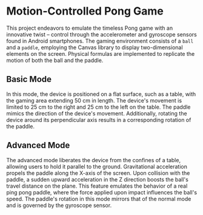 # Motion-Controlled Pong Game

This project endeavors to emulate the timeless Pong game with an innovative twist – control through the accelerometer and gyroscope sensors found in Android smartphones. The gaming environment consists of a `ball` and a `paddle`, employing the Canvas library to display two-dimensional elements on the screen. Physical formulas are implemented to replicate the motion of both the ball and the paddle.

## Basic Mode
In this mode, the device is positioned on a flat surface, such as a table, with the gaming area extending 50 cm in length. The device's movement is limited to 25 cm to the right and 25 cm to the left on the table. The paddle mimics the direction of the device's movement. Additionally, rotating the device around its perpendicular axis results in a corresponding rotation of the paddle.

## Advanced Mode
The advanced mode liberates the device from the confines of a table, allowing users to hold it parallel to the ground. Gravitational acceleration propels the paddle along the X-axis of the screen. Upon collision with the paddle, a sudden upward acceleration in the Z direction boosts the ball's travel distance on the plane. This feature emulates the behavior of a real ping pong paddle, where the force applied upon impact influences the ball's speed. The paddle's rotation in this mode mirrors that of the normal mode and is governed by the gyroscope sensor.
